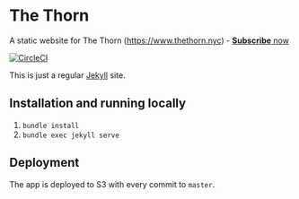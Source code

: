 # The Thorn
A static website for The Thorn (https://www.thethorn.nyc) - [**Subscribe** now](http://nyc.us15.list-manage.com/subscribe?u=6533003d659976f89bf858d09&id=f3405fc230)

[![CircleCI](https://circleci.com/gh/nycdsa/the-thorn.svg?style=svg)](https://circleci.com/gh/nycdsa/the-thorn)

This is just a regular [Jekyll](https://jekyllrb.com) site.

## Installation and running locally
1. `bundle install`
2. `bundle exec jekyll serve`

## Deployment
The app is deployed to S3 with every commit to `master`.
